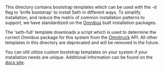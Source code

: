 This directory contains bootstrap templates which can be used with the -d flag
to 'knife bootstrap' to install Seth in different ways. To simplify installation,
and reduce the matrix of common installation patterns to support, we have
standardized on the [Omnibus](https://github.com/opscode/omnibus-ruby) built installation 
packages.

The 'seth-full' template downloads a script which is used to determine the correct
Omnibus package for this system from the [Omnitruck](https://github.com/opscode/opscode-omnitruck) API. All other templates in this directory are deprecated and will be removed
in the future.

You can still utilize custom bootstrap templates on your system if your installation
needs are unique. Additional information can be found on the [docs site](http://docs.opscode.com/knife_bootstrap.html#custom-templates).
